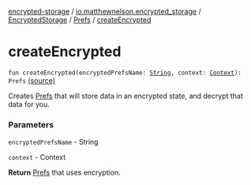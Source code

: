 [encrypted-storage](../../../index.md) / [io.matthewnelson.encrypted_storage](../../index.md) / [EncryptedStorage](../index.md) / [Prefs](index.md) / [createEncrypted](./create-encrypted.md)

# createEncrypted

`fun createEncrypted(encryptedPrefsName: `[`String`](https://kotlinlang.org/api/latest/jvm/stdlib/kotlin/-string/index.html)`, context: `[`Context`](https://developer.android.com/reference/android/content/Context.html)`): Prefs` [(source)](https://github.com/05nelsonm/encrypted-storage/blob/master/encrypted-storage/src/main/java/io/matthewnelson/encrypted_storage/EncryptedStorage.kt#L74)

Creates [Prefs](index.md) that will store data in an encrypted state, and decrypt
that data for you.

### Parameters

`encryptedPrefsName` - String

`context` - Context

**Return**
[Prefs](index.md) that uses encryption.

